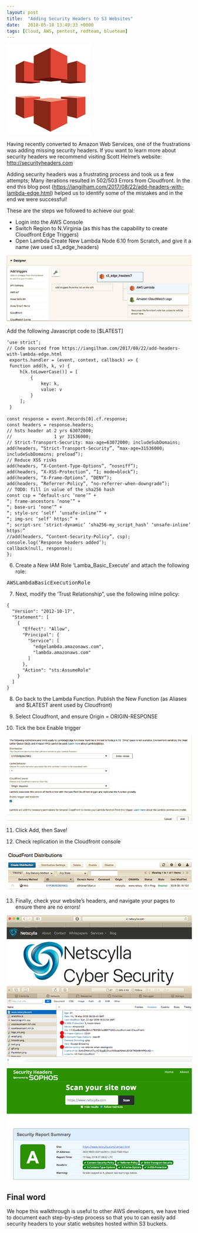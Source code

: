 ```yaml
---
layout: post
title:  "Adding Security Headers to S3 Websites"
date:   2018-05-18 13:49:33 +0000
tags: [Cloud, AWS, pentest, redteam, blueteam]
---
```

![](/assets/s3.png)

Having recently converted to Amazon Web Services, one of the frustrations was adding missing security headers. If you want to learn more about security headers we recommend visiting Scott Helme’s website: http://securityheaders.com

Adding security headers was a frustrating process and took us a few attempts; Many iterations resulted in 502/503 Errors from Cloudfront. In the end this blog post (https://iangilham.com/2017/08/22/add-headers-with-lambda-edge.html) helped us to identify some of the mistakes and in the end we were successful!

These are the steps we followed to achieve our goal:
* Login into the AWS Console
* Switch Region to N.Virginia (as this has the capability to create Cloudfront Edge Triggers)
* Open Lambda
Create New Lambda Node 6.10 from Scratch, and give it a name (we used s3_edge_headers)

![](/assets/lambda_1.png)

Add the following Javascript code to [$LATEST]
```
‘use strict’;
// Code sourced from https://iangilham.com/2017/08/22/add-headers-with-lambda-edge.html
 exports.handler = (event, context, callback) => {
 function add(h, k, v) {
     h[k.toLowerCase()] = [
         {
             key: k,
             value: v
         }
     ];
 }
    
const response = event.Records[0].cf.response;
const headers = response.headers;
// hsts header at 2 yrs 63072000;
//                1 yr 31536000;
// Strict-Transport-Security: max-age=63072000; includeSubDomains;
add(headers, “Strict-Transport-Security”, “max-age=31536000; includeSubDomains; preload”);
// Reduce XSS risks
add(headers, “X-Content-Type-Options”, “nosniff”);
add(headers, “X-XSS-Protection”, “1; mode=block”);
add(headers, “X-Frame-Options”, “DENY”);
add(headers, “Referrer-Policy”, “no-referrer-when-downgrade”);
// TODO: fill in value of the sha256 hash
const csp = “default-src ‘none’” +
“; frame-ancestors ‘none’” +
“; base-uri ‘none’” +
“; style-src ‘self’ ‘unsafe-inline’” +
“; img-src ‘self’ https:” +
“; script-src ‘strict-dynamic’ ‘sha256-my_script_hash’ ‘unsafe-inline’ https:”
//add(headers, “Content-Security-Policy”, csp);
console.log(‘Response headers added’);
callback(null, response);
};
```
6. Create a New IAM Role ‘Lamba_Basic_Execute’ and attach the following role:
<pre>
AWSLambdaBasicExecutionRole
</pre>
7. Next, modify the ‘Trust Relationship”, use the following inline policy:
```
{
  "Version": "2012-10-17",
  "Statement": [
    {
      "Effect": "Allow",
      "Principal": {
        "Service": [
          "edgelambda.amazonaws.com",
          "lambda.amazonaws.com"
        ]
      },
      "Action": "sts:AssumeRole"
    }
  ]
}
```
8. Go back to the Lambda Function. Publish the New Function (as Aliases and $LATEST arent used by Cloudfront)

9. Select Cloudfront, and ensure Origin = ORIGIN-RESPONSE

10. Tick the box Enable trigger

![](/assets/lambda_2.png)

11. Click Add, then Save!

12. Check replication in the Cloudfront console

![](/assets/cloudfront_1.png)

13. Finally, check your website’s headers, and navigate your pages to ensure there are no errors!

![](/assets/website.png)

![](/assets/secheaders.png)

## Final word
We hope this walkthrough is useful to other AWS developers, we have tried to document each step-by-step process so that you to can easily add security headers to your static websites hosted within S3 buckets.
